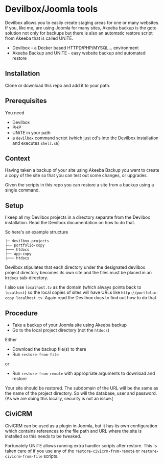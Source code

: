 # Devilbox/Joomla tools

Devilbox allows you to easily create staging areas for one or many
websites. If you, like me, are using Joomla for many sites, Akeeba
backup is the goto solution not only for backups but there is also an
automatic restore script from Akeeba that is called UNiTE.

- Devilbox - a Docker based HTTPD/PHP/MYSQL... environment
- Akeeba Backup and UNiTE - easy website backup and automated restore

## Installation

Clone or download this repo and add it to your path.

## Prerequisites

You need

- Devilbox
- PHP
- UNiTE in your path
- a `devilbox` command script (which just cd's into the Devilbox installation and executes `shell.sh`)

## Context

Having taken a backup of your site using Akeeba Backup you want to
create a copy of the site so that you can test out some changes, or
upgrades.

Given the scripts in this repo you can restore a site from a backup
using a single command.


## Setup

I keep all my Devilbox projects in a directory separate from the
Devilbox installation. Read the Devilbox documentation on how to do
that.

So here's an example structure

```
├─ devilbox-projects
├── portfolio-copy
├─── htdocs
├── app-copy
├─── htdocs
```

Devilbox stipulates that each directory under the designated devilbox
project directory becomes its own site and the files must be placed in
an `htdocs` sub-directory.

I also use `localhost.tv` as the domain (which always points back to
`localhost`) so the local copies of sites will have URLs like
`http://portfolio-copy.localhost.tv`. Again read the Devilbox docs to
find out how to do that.


## Procedure

- Take a backup of your Joomla site using Akeeba backup
- Go to the local project directory (not the `htdocs`)

Either
- Download the backup file(s) to there
- Run `restore-from-file`

or
- Run `restore-from-remote` with appropriate arguments to download and restore

Your site should be restored. The subdomain of the URL will be the
same as the name of the project directory. So will the database, user
and password. (As we are doing this locally, security is not an
issue.)

## CiviCRM

CiviCRM can be used as a plugin in Joomla, but it has its own
configuration which contains references to the file path and URL where
the site is installed so this needs to be tweaked.

Fortunately UNiTE allows running extra handler scripts after
restore. This is taken care of if you use any of the
`restore-civicrm-from-remote` or `restore-civicrm-from-file` scripts.
